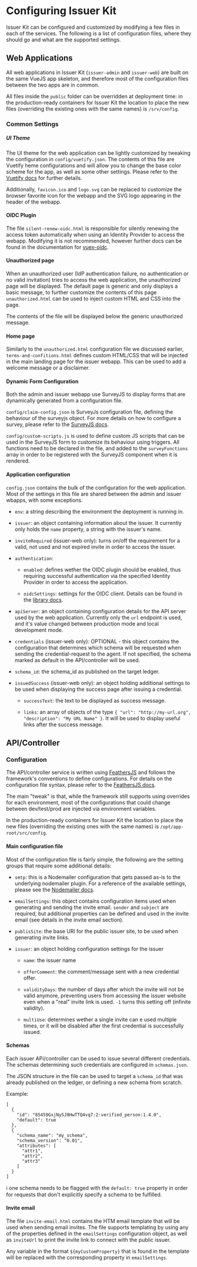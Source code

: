 # Configuring Issuer Kit

Issuer Kit can be configured and customized by modifying a few files in each of the services. The following is a list of configuration files, where they should go and what are the supported settings.

## Web Applications

All web applications in Issuer Kit (`issuer-admin` and `issuer-web`) are built on the same VueJS app skeleton, and therefore most of the configuration files between the two apps are in common.

All files inside the `public` folder can be overridden at deployment time: in the production-ready containers for Issuer Kit the location to place the new files (overriding the existing ones with the same names) is `/srv/config`.

### Common Settings

##### UI Theme

The UI theme for the web application can be lightly customized by tweaking the configuration in `config/vuetify.json`. The contents of this file are Vuetify heme configurations and will allow you to change the base color scheme for the app, as well as some other settings. Please refer to the [Vuetify docs](https://vuetifyjs.com/en/customization/theme/#theme) for further details. 

Additionally, `favicon.ico` and `logo.svg` can be replaced to customize the browser favorite icon for the webapp and the SVG logo appearing in the header of the webapp.

#### OIDC Plugin

The file `silent-renew-oidc.html` is responsible for silently renewing the access token automatically when using an Identity Provider to access the webapp. Modifying it is not recommended, however further docs can be found in the documentation for [vuex-oidc](https://github.com/perarnborg/vuex-oidc/wiki).

#### Unauthorized page

When an unauthorized user (IdP authentication failure, no authentication or no valid invitation) tries to access the web application, the unauthorized page will be displayed. The default page is generic and only displays a basic message, to further customize the contents of this page `unauthorized.html` can be used to inject custom HTML and CSS into the page.

The contents of the file will be displayed below the generic unauthorized message.

#### Home page

Similarly to the `unauthorized.html` configuration file we discussed earlier, `terms-and-confitions.html` defines custom HTML/CSS that will be injected in the main landing page for the issuer webapp. This can be used to add a welcome message or a disclaimer.

#### Dynamic Form Configuration

Both the admin and issuer webapp use SurveyJS to display forms that are dynamically generated from a configuration file.

`config/claim-config.json` is  SurveyJs configuration file, defining the behaviour of the surveyjs object. For more details on how to configure a survey, please refer to the [SurveyJS docs](https://surveyjs.io/Examples/Library).

`config/custom-scripts.js` is used to define custom JS scripts that can be used in the SurveyJS form to customize its behaviour using triggers. All functions need to be declared in the file, and added to the `surveyFunctions` array in order to be registered with the SurveyJS component when it is rendered.

#### Application configuration

`config.json` contains the bulk of the configuration for the web application. Most of the settings in this file are shared between the admin and issuer wbapps, with some exceptions.

* `env`: a string describing the environment the deployment is running in.

* `issuer`: an object containing information about the issuer. It currently only holds the `name` property, a string with the issuer's name.

* `inviteRequired` (issuer-web only): turns on/off the requirement for a valid, not used and not expired invite in order to access the issuer.

* `authentication`:
  * `enabled`: defines wether the OIDC plugin should be enabled, thus requiring successful authentication via the specified Identity Provider in order to access the application.
  
  * `oidcSettings`:  settings for the OIDC client. Details can be found in the [library docs](https://github.com/IdentityModel/oidc-client-js/wiki).

* `apiServer`: an object containing configuration details for the API server used by the web application. Currently only the `url` endpoint is used, and it's value changed between production mode and local development mode.

* `credentials` (issuer-web only): OPTIONAL - this object contains the configuration that determines which schema will be requested when sending the credential-request to the agent. If not specified, the schema marked as default in the API/controller will be used.

 * `schema_id`: the schema_id as published on the target ledger.

* `issuedSuccess` (issuer-web only): an object holding additional settings to be used when displaying the success page after issuing a credential.

  * `successText`: the text to be displayed as success message.

  * `links`: an array of objects of the type `{ "url": "http://my-url.org", "description": "My URL Name" }`. It will be used to display useful links after the success message.

## API/Controller

### Configuration

The API/controller service is written using [FeathersJS](https://github.com/feathersjs/feathers) and follows the framework's conventions to define configurations. For details on the configuration file syntax, please refer to the [FeathersJS docs](https://docs.feathersjs.com/api/configuration.html#example).

The main "tweak" is that, while the framework still supports using overrides for each environment, most of the configurations that could change between dev/test/prod are injected via environment variables.

In the production-ready containers for Issuer Kit the location to place the new files (overriding the existing ones with the same names) is `/opt/app-root/src/config`.

#### Main configuration file

Most of the configuration file is fairly simple, the following are the setting groups that require some additional details:

* `smtp`: this is a Nodemailer configuration that gets passed as-is to the underlying nodemailer plugin. For a reference of the available settings, please see the [Nodemailer docs](https://nodemailer.com/smtp/).

* `emailSettings`: this object contains configuration items used when generating and sending the invite email. `sender` and `subject` are required, but additional properties can be defined and used in the invite email (see details in the invite email section).

* `publisSite`: the base URl for the public issuer site, to be used when generating invite links.

* `issuer`: an object holding configuration settings for the issuer

  * `name`: the issuer name

  * `offerComment`: the comment/message sent with a new credential offer.

  * `validityDays`: the number of days after which the invite will not be valid anymore, preventing users from accessing the issuer website even when a "real" invite link is used. `-1` turns this setting off (infinite validity).

  * `multiUse`: determines wether a single invite can e used multiple times, or it will be disabled after the first credential is successfully issued.

#### Schemas

Each issuer APi/controller can be used to issue several different credentials. The schemas determining such credentials are configured in `schemas.json`.

The JSON structure in the file can be used to target a `schema_id` that was already published on the ledger, or defining a new schema from scratch.

Example:
```
[
  {
    "id": "85459GxjNySJ8HwTTQ4vq7:2:verified_person:1.4.0",
    "default": true
  },
  {
    "schema_name": "my_schema",
    "schema_version": "0.01",
    "attributes": [
      "attr1",
      "attr2",
      "attr3"
    ]
  }
]
```

:information_source: one schema needs to be flagged with the `default: true` property in order for requests that don't explicitly specify a schema to be fulfilled.

#### Invite email

The file `invite-email.html` contains the HTM email template that will be used when sending email invites. The file supports templating by using any of the properties defined in the `emailSettings` configuration object, as well as `inviteUrl` to print the invite link to connect with the public issuer.

Any variable in the format `${myCustomProperty}` that is found in the template will be replaced with the corresponding property in `emailSettings`.
